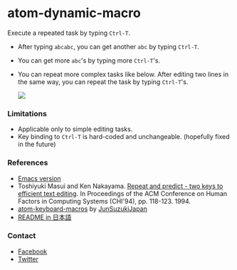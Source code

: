 # atom-dynamic-macro

Execute a repeated task by typing `Ctrl-T`.

* After typing `abcabc`, you can get another `abc` by typing `Ctrl-T`.
* You can get more `abc`'s by typing more `Ctrl-T`'s.
* You can repeat more complex tasks like below.
After editing two lines in the same way,
you can repeat the task by typing `Ctrl-T`'s.
 
   ![](https://gyazo.com/2c17e47b7c5f2d917b1c7f6a955f7a90.gif)

### Limitations

* Applicable only to simple editing tasks.
* Key binding to `Ctrl-T` is hard-coded and unchangeable.
(hopefully fixed in the future)

### References

* [Emacs version](https://github.com/masui/DynamicMacro)
* Toshiyuki Masui and Ken Nakayama. [Repeat and predict - two keys to efficient text editing](http://www.pitecan.com/papers/CHI94/CHI94.pdf). In Proceedings of the ACM Conference on Human Factors in Computing Systems (CHI'94), pp. 118-123. 1994.
* [atom-keyboard-macros](https://atom.io/packages/atom-keyboard-macros) by [JunSuzukiJapan](https://atom.io/users/JunSuzukiJapan)
* [README in 日本語](https://github.com/masui/atom-dynamic-macro/blob/master/README_jp.md)

### Contact

* [Facebook](https://www.facebook.com/toshiyukimasui)
* [Twitter](https://twitter.com/masui)
